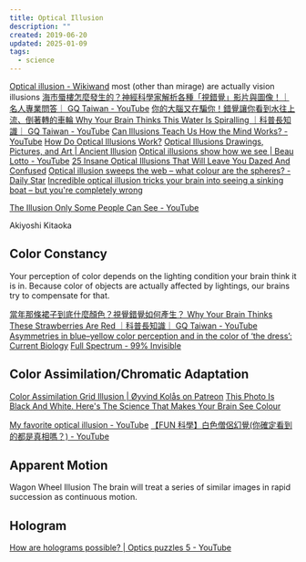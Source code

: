 ```yaml
---
title: Optical Illusion
description: ""
created: 2019-06-20
updated: 2025-01-09
tags:
  - science
---
```


[Optical illusion - Wikiwand](https://www.wikiwand.com/en/Optical_illusion) most (other than mirage) are actually vision illusions
[海市蜃樓怎麼發生的？神經科學家解析各種「視錯覺」影片與圖像！｜名人專業問答｜ GQ Taiwan - YouTube](https://www.youtube.com/watch?v=gr4WZgo3dbc)
[你的大腦又在騙你！錯覺讓你看到水往上流、倒著轉的車輪 Why Your Brain Thinks This Water Is Spiralling ｜科普長知識｜ GQ Taiwan - YouTube](https://www.youtube.com/watch?v=akCWvq2zlTs)
[Can Illusions Teach Us How the Mind Works? - YouTube](https://www.youtube.com/watch?v=BJ6amzHVkeI)
[How Do Optical Illusions Work?](https://www.verywellmind.com/optical-illusions-4020333)
[Optical Illusions Drawings, Pictures, and Art | Ancient Illusion](https://www.popularmechanics.com/science/amp31941876/ancient-optical-illusions/)
[Optical illusions show how we see | Beau Lotto - YouTube](https://www.youtube.com/watch?v=mf5otGNbkuc)
[25 Insane Optical Illusions That Will Leave You Dazed And Confused](https://list25.com/25-incredible-optical-illusions/)
[Optical illusion sweeps the web – what colour are the spheres? - Daily Star](https://www.dailystar.co.uk/real-life/791813/Optical-illusion-brainteaser-viral-colour-spheres-David-Novick-Twitter/amp)
[Incredible optical illusion tricks your brain into seeing a sinking boat – but you're completely wrong](https://www.thesun.co.uk/tech/9658789/optical-illusion-sinking-boat-wrong-trick/amp)

[The Illusion Only Some People Can See - YouTube](https://www.youtube.com/watch?v=dBap_Lp-0oc)

Akiyoshi Kitaoka

## Color Constancy

Your perception of color depends on the lighting condition your brain think it is in. Because color of objects are actually affected by lightings, our brains try to compensate for that.

[當年那條裙子到底什麼顏色？視覺錯覺如何產生？ Why Your Brain Thinks These Strawberries Are Red ｜科普長知識｜ GQ Taiwan - YouTube](https://www.youtube.com/watch?v=saLz0OlmBJo)
[Asymmetries in blue–yellow color perception and in the color of ‘the dress’: Current Biology](<https://www.cell.com/current-biology/fulltext/S0960-9822(15)00542-4>)
[Full Spectrum - 99% Invisible](https://99percentinvisible.org/episode/full-spectrum/)

## Color Assimilation/Chromatic Adaptation

[Color Assimilation Grid Illusion | Øyvind Kolås on Patreon](https://www.patreon.com/posts/color-grid-28734535)
[This Photo Is Black And White. Here's The Science That Makes Your Brain See Colour](https://www.sciencealert.com/crazy-optical-illusion-makes-your-brain-see-colour-in-a-black-and-white-photo)

[My favorite optical illusion - YouTube](https://www.youtube.com/watch?v=QK-9abhGexQ)
[【FUN 科學】白色僧侶幻覺(你確定看到的都是真相嗎？) - YouTube](https://www.youtube.com/watch?v=-MfGfX__7Mw)

## Apparent Motion

Wagon Wheel Illusion
The brain will treat a series of similar images in rapid succession as continuous motion.

## Hologram

[How are holograms possible? | Optics puzzles 5 - YouTube](https://www.youtube.com/watch?v=EmKQsSDlaa4&t=4s)
